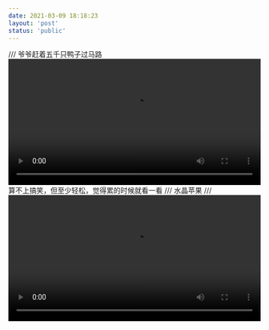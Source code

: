 ```yaml
---
date: 2021-03-09 18:18:23
layout: 'post'
status: 'public'
---
```


/// 爷爷赶着五千只鸭子过马路
<video width="100%" controls="controls" border=0 autoplay=“autoplay”><source src="https://inz.oss-cn-beijing.aliyuncs.com/Videos/little%20thing/%E7%88%BA%E7%88%BA%E5%B8%B65%E5%8D%83%E9%9A%BB%E9%B4%A8%E5%AD%90%E9%81%8E%E9%A6%AC%E8%B7%AF.mp4"></video>
算不上搞笑，但至少轻松，觉得累的时候就看一看
/// 水晶苹果
/// <video width="100%" controls="controls" border=0><source src="https://inz.oss-cn-beijing.aliyuncs.com/Videos/little%20thing/It%20could%20be%20the%20first%20thing%20you%20see%20in%20your%20life.mp4"></video>